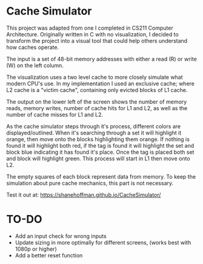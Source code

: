 # Cache Simulator

This project was adapted from one I completed in CS211 Computer Architecture.
Originally written in C with no visualization, I decided to transform the project into
a visual tool that could help others understand how caches operate.

The input is a set of 48-bit memory addresses with either a read (R) or write (W) on the left column. 

The visualization uses a two level cache to more closely simulate what modern CPU's use. In my implementation
I used an exclusive cache; where L2 cache is a "victim cache", containing only evicted blocks of L1 cache.

The output on the lower left of the screen shows the number of memory reads, memory writes, number of cache hits
for L1 and L2, as well as the number of cache misses for L1 and L2.

As the cache simulator steps through it's process, different colors are displayed/outlined.
When it's searching through a set it will highlight it orange, then move onto the blocks highlighting them orange.
If nothing is found it will highlight both red, if the tag is found it will highlight the set and block blue indicating
it has found it's place. Once the tag is placed both set and block will highlight green.
This process will start in L1 then move onto L2.

The empty squares of each block represent data from memory. To keep the simulation about pure cache mechanics, this part is not necessary.

Test it out at: https://shanehoffman.github.io/CacheSimulator/

# TO-DO
  - Add an input check for wrong inputs
  - Update sizing in more optimally for different screens, (works best with 1080p or higher)
  - Add a better reset function
